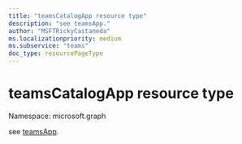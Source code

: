 ```yaml
---
title: "teamsCatalogApp resource type"
description: "see teamsApp."
author: "MSFTRickyCastaneda"
ms.localizationpriority: medium
ms.subservice: "teams"
doc_type: resourcePageType
---
```


# teamsCatalogApp resource type

Namespace: microsoft.graph

see [teamsApp](teamsapp.md).


